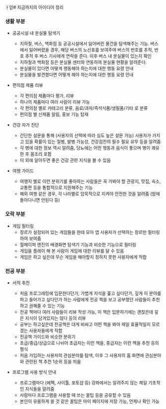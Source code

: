 ㅏ읻# 지금까지의 아이디어 정리

### 생활 부분
* 공공시설 내 분실물 탐색기
    * 지하철, 버스, 백화점 등 공공시설에서 잃어버린 물건을 탐색해주는 기능. 버스에서 잃어버렸을 경우, 해당 버스의 노선표를 보여주며 버스의 번호를 추적, 번호 추적 후 버스 기사에게 연락을 준다. 이후 버스 내 분실물이 있는지 확인
    * 지하철과 백화점 등은 분실물 센터와 연동하여 분실물 현황을 알려준다.
    * 분실물이 있다면 어떻게 행동해야 하는지에 대한 행동 요령 안내
    * 분실물을 발견했다면 어떻게 해야 하는지에 대한 행동 요령 안내

* 편의점 제품 리뷰
    * 각 편의점 제품마다 평가, 리뷰
    * 하나의 제품마다 여러 사람이 리뷰 가능
    * 각 편의점 별로 카테고리 분류, 음료/과자/즉석식품/생필품/기타 로 분류
    * 편의점 별 신제품 알림, 홍보 기능 탑재

* 건강 자가 진단
    * 간단한 설문을 통해 (사용자의 선택에 따라 심도 높은 설문 가능) 사용자가 가지고 있을 확률이 있는 질병, 발병 가능성, 건강검진의 필수 필요 유무 등을 알려줌
    * 각 병에 대한 정보 역시 알려줌, 당뇨에는 어떤 행동과 음식이 좋으며 병이 쾌유한 후 몸조리 포함
    * 이 외에 알아두면 좋은 건강 관련 지식을 볼 수 있음

* 여행 가이드
    * 여행지 별로 이런 분위기를 좋아하는 사람들은 꼭 가봐야 할 관광지, 맛집, 숙소, 교통편 등을 통합적으로 지원해주는 기능
    * 해외 여행 같은 경우, 각 나라별로 암묵적으로 지켜야 안전한 것을 알려줌 (밤에 돌아다니면 안된다 등)

### 오락 부분
* 게임 필터링
    * 장르가 설정되어 있는 게임들을 한데 모아 앱 사용자가 선택하는 장르만 필터링 하여 보여줌
    * 월페이퍼 엔진의 배경화면 탐색기 기능과 비슷한 기능으로 필터링
    * 게임을 플레이 해 본 사람이 게임에 대한 리뷰를 달 수 있음
    * 게임은 하고 싶은데 무슨 게임을 해야할지 정하지 못한 사용자에게 적합

### 전공 부분
* 서적 추천
    * 처음 프로그래밍에 입문한다던가, 가볍게 지식을 훑고 싶다던가, 깊게 이 분야를 파고 들어가고 싶다던가 하는 사람에게 전공 책을 보고 공부했던 사람들이 추천하고 권해줄 수 있는 기능
    * 전공 책마다 여러 사람들이 리뷰 작성 가능, 이 책은 입문하기에는 괜찮은데 깊은 지식이 담겨있지는 않다 등의 리뷰
    * 공부는 하고싶은데 전공책은 대게 비싸고 어떤 책을 봐야 제일 효율적일지 모르겠는 사용자들에게 적합
    * 전공책 가이드와 비슷한 분위기
    * 초급/중급/상급으로 나뉘어 초급자는 이런 책을, 중급자는 이런 책을 추천 등의 형식
    * 처음 가입하는 사용자의 관심분야를 탐색, 이후 그 사용자의 홈 화면에 관심분야와 관련된 책 추천 1순위 등을 띄움

* 프로그램 사용 방식 안내
    * 프로그램마다 (에펙, 사이툴, 포토샵 등) 강좌에서는 알려주지 않는 제일 기초적인 지식들을 알려줌
    * 사람마다 프로그램을 사용할 때 쓰는 꿀팁 등을 공유할 수 있음
    * 본인이 유용하게 쓸 것 같은 꿀팁은 마이 페이지에 저장 가능, 언제나 확인 가능